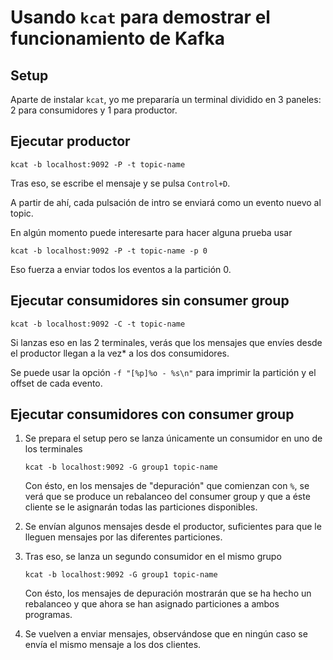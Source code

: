 # Usando `kcat` para demostrar el funcionamiento de Kafka

## Setup

Aparte de instalar `kcat`, yo me prepararía un terminal dividido en 3 paneles: 2 para consumidores y 1 para productor.

## Ejecutar productor

```
kcat -b localhost:9092 -P -t topic-name
```

Tras eso, se escribe el mensaje y se pulsa `Control+D`.

A partir de ahí, cada pulsación de intro se enviará como un evento nuevo al topic.

En algún momento puede interesarte para hacer alguna prueba usar 

```
kcat -b localhost:9092 -P -t topic-name -p 0
```

Eso fuerza a enviar todos los eventos a la partición 0.

## Ejecutar consumidores sin consumer group

```
kcat -b localhost:9092 -C -t topic-name
```

Si lanzas eso en las 2 terminales, verás que los mensajes que envíes desde el productor llegan a la vez* a los dos
consumidores.

Se puede usar la opción `-f "[%p]%o - %s\n"` para imprimir la partición y el offset de cada evento.

## Ejecutar consumidores con consumer group

1. Se prepara el setup pero se lanza únicamente un consumidor en uno de los terminales
    ```
    kcat -b localhost:9092 -G group1 topic-name
    ```
    Con ésto, en los mensajes de "depuración" que comienzan con `%`, se verá que se produce un rebalanceo del consumer group
    y que a éste cliente se le asignarán todas las particiones disponibles.

1. Se envían algunos mensajes desde el productor, suficientes para que le lleguen mensajes por las diferentes particiones.
1. Tras eso, se lanza un segundo consumidor en el mismo grupo
    ```
    kcat -b localhost:9092 -G group1 topic-name
    ```
    Con ésto, los mensajes de depuración mostrarán que se ha hecho un rebalanceo y que ahora se han asignado particiones a ambos programas.
1. Se vuelven a enviar mensajes, observándose que en ningún caso se envía el mismo mensaje a los dos clientes.


